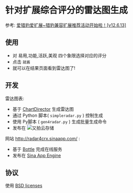 # 针对扩展综合评分的雷达图生成

参考: [爱猎豹爱扩展~猎豹兼容扩展推荐活动开始啦！[v12.6.13]](http://bbs.liebao.cn/thread-16619-1-1.html)

## 使用

- 对 易用,功能,活跃,美观 四个象限选择对应的评分
- 点击 `就酱`
- 就可以在结果页面看到雷达图了!


## 开发

雷达图表:
- 基于 [ChartDirector](http://www.advsofteng.com/gallery.html) 生成雷达图
- 通过 Python 脚本( `simpleradar.py` ) 控制生成
- 使用 Py脚本 ( `gen4radar.py` ) 生成批量生成命令
- 发布在 ![又拍云存储](http://www.upyun.com/images/logo.gif)

网站 http://radar4crx.sinaapp.com/ :
- 基于 [Bottle](http://bottlepy.org/docs/dev/) 完成在线服务
- 发布在 [Sina App Engine](http://sae.sina.com.cn/)


## 协议

使用 [BSD licenses](http://en.wikipedia.org/wiki/BSD_licenses)

